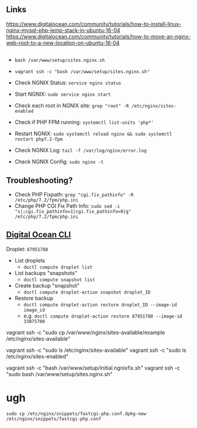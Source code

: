 ## Links
https://www.digitalocean.com/community/tutorials/how-to-install-linux-nginx-mysql-php-lemp-stack-in-ubuntu-16-04
https://www.digitalocean.com/community/tutorials/how-to-move-an-nginx-web-root-to-a-new-location-on-ubuntu-16-04


##
* `bash /var/www/setup/sites.nginx.sh`
* `vagrant ssh -c "bash /var/www/setup/sites.nginx.sh"`

* Check NGNIX Status: `service nginx status`
* Start NGNIX: `sudo service nginx start`
* Check each root in NGNIX site: `grep "root" -R /etc/nginx/sites-enabled`
* Check if PHP FPM running: `systemctl list-units 'php*'`
* Restart NGNIX: `sudo systemctl reload nginx && sudo systemctl restart php7.2-fpm` 
* Check NGNIX Log: `tail -f /var/log/nginx/error.log`
* Check NGNIX Config: `sudo nginx -t`

## Troubleshooting?
* Check PHP Fixpath: `grep "cgi.fix_pathinfo" -R /etc/php/7.2/fpm/php.ini`
* Change PHP CGI Fix Path Info: `sudo sed -i "s|;cgi.fix_pathinfo=1|cgi.fix_pathinfo=0|g" /etc/php/7.2/fpm/php.ini`




## [Digital Ocean CLI](https://github.com/digitalocean/doctl)
Droplet: `87951788`
* List droplets 
    * `doctl compute droplet list`
* List backups "snapshots"
    * `doctl compute snapshot list`
* Create backup "snapshot"
    * `doctl compute droplet-action snapshot droplet_ID`
* Restore backup 
    * `doctl compute droplet-action restore droplet_ID --image-id image_id`
    * e.g. `doctl compute droplet-action restore 87951788 --image-id 33075700`


vagrant ssh -c "sudo cp /var/www/nginx/sites-available/example /etc/nginx/sites-available"

vagrant ssh -c "sudo ls /etc/nginx/sites-available"
vagrant ssh -c "sudo ls /etc/nginx/sites-enabled"

vagrant ssh -c "bash /var/www/setup/initial.ngnixfix.sh"
vagrant ssh -c "sudo bash /var/www/setup/sites.nginx.sh"

# ugh
`sudo cp /etc/nginx/snippets/fastcgi-php.conf.dpkg-new /etc/nginx/snippets/fastcgi-php.conf`

